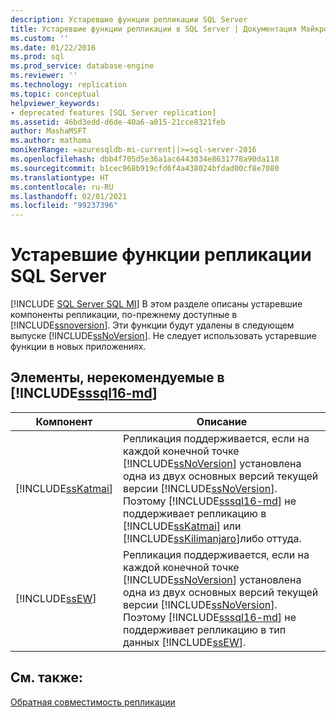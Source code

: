 ```yaml
---
description: Устаревшие функции репликации SQL Server
title: Устаревшие функции репликации в SQL Server | Документация Майкрософт
ms.custom: ''
ms.date: 01/22/2016
ms.prod: sql
ms.prod_service: database-engine
ms.reviewer: ''
ms.technology: replication
ms.topic: conceptual
helpviewer_keywords:
- deprecated features [SQL Server replication]
ms.assetid: 46bd3edd-d6de-40a6-a015-21cce8321feb
author: MashaMSFT
ms.author: mathoma
monikerRange: =azuresqldb-mi-current||>=sql-server-2016
ms.openlocfilehash: dbb4f705d5e36a1ac6443034e8631778a90da118
ms.sourcegitcommit: b1cec968b919cfd6f4a438024bfdad00cf8e7080
ms.translationtype: HT
ms.contentlocale: ru-RU
ms.lasthandoff: 02/01/2021
ms.locfileid: "99237396"
---
```

# <a name="deprecated-features-in-sql-server-replication"></a>Устаревшие функции репликации SQL Server
[!INCLUDE [SQL Server SQL MI](../../includes/applies-to-version/sql-asdbmi.md)]
  В этом разделе описаны устаревшие компоненты репликации, по-прежнему доступные в [!INCLUDE[ssnoversion](../../includes/ssnoversion-md.md)]. Эти функции будут удалены в следующем выпуске [!INCLUDE[ssNoVersion](../../includes/ssnoversion-md.md)]. Не следует использовать устаревшие функции в новых приложениях.  
  
## <a name="items-deprecated-in-sssql16-md"></a>Элементы, нерекомендуемые в [!INCLUDE[sssql16-md](../../includes/sssql16-md.md)]  
  
|Компонент|Описание|  
|-------------|-----------------|  
|[!INCLUDE[ssKatmai](../../includes/sskatmai-md.md)]|Репликация поддерживается, если на каждой конечной точке [!INCLUDE[ssNoVersion](../../includes/ssnoversion-md.md)] установлена одна из двух основных версий текущей версии [!INCLUDE[ssNoVersion](../../includes/ssnoversion-md.md)]. Поэтому [!INCLUDE[sssql16-md](../../includes/sssql16-md.md)] не поддерживает репликацию в [!INCLUDE[ssKatmai](../../includes/sskatmai-md.md)] или [!INCLUDE[ssKilimanjaro](../../includes/sskilimanjaro-md.md)]либо оттуда.|  
|[!INCLUDE[ssEW](../../includes/ssew-md.md)]|Репликация поддерживается, если на каждой конечной точке [!INCLUDE[ssNoVersion](../../includes/ssnoversion-md.md)] установлена одна из двух основных версий текущей версии [!INCLUDE[ssNoVersion](../../includes/ssnoversion-md.md)]. Поэтому [!INCLUDE[sssql16-md](../../includes/sssql16-md.md)] не поддерживает репликацию в тип данных [!INCLUDE[ssEW](../../includes/ssew-md.md)].|  
  
## <a name="see-also"></a>См. также:  
 [Обратная совместимость репликации](../../relational-databases/replication/replication-backward-compatibility.md)  
  
  

